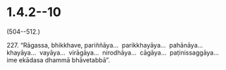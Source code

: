 

# 1.4.2--10



(504--512.)

227\. “Rāgassa, bhikkhave, pariññāya…  parikkhayāya…  pahānāya…  khayāya…  vayāya…  virāgāya…  nirodhāya…  cāgāya…  paṭinissaggāya…  ime ekādasa dhammā bhāvetabbā”.



